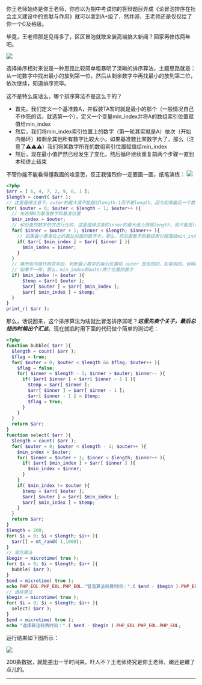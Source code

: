 你王老师始终是你王老师，你自以为期中考试你的答辩题目弄成《论冒泡排序在社会主义建设中的贡献与作用》就可以拿到A+级了，然并卵，王老师还是仅仅给了你一个C及格级。

毕竟，王老师那是见得多了，区区冒泡就敢来装高端搞大新闻？回家再修炼两年吧。

![](http://static.ti-node.com/6401402899972227073)

选择排序相对来说是一种思路比较简单粗暴明了清晰的排序算法，主题思路就是：从一坨数字中找出最小的放到第一位，然后从剩余数字中再找最小的放到第二位，依次继续，知道排序完毕。

这不是特么废话么，哪个排序算法不是这么干的？
- 首先，我们定义一个基准数A，并假装TA暂时就是最小的那个（一般情况自己不作死的话，就选第一个），定义一个变量min_index并将A的数组索引位置赋值给min_index
- 然后，我们将min_index索引位置上的数字（第一轮其实就是A）依次（开始内循环）和剩余其他所有数字比较大小，如果基准数比某数字大了，那么（注意了⚠️⚠️⚠️）我们将某数字所在的数组索引位置赋值给min_index
- 然后，现在最小值俨然已经发生了变化，然后循环继续重复前两个步骤一直到本轮终止结束


不管你能不能看得懂我画的啥意思，反正我强烈你一定要画一画，纸笔演练：
![](http://static.ti-node.com/6401433562721026048)


```php
<?php
$arr = [ 6, 4, 7, 2, 9, 8, 1 ];
$length = count( $arr );
// 这里值得注意下，outer的最大值不能超过length-1而不是length，因为如果最后一个数字就剩最后一个了，不需要再拿出来判断大小
for( $outer = 0; $outer < $length - 1; $outer++ ){
  // 先选择6为基准数字和基准位置
  $min_index = $outer;
  // 和后面的数字依次进行比较，这里值得注意的inner的最大值上限是length，而不能是length-1，仔细思考一下
  for( $inner = $outer + 1; $inner < $length; $inner++ ){
    // 如果最小基准位上的数比后面的数字大，那么，将后面数字的数组索引赋值给min_index
    if( $arr[ $min_index ] > $arr[ $inner ] ){
	  $min_index = $inner;
	}
  }
  // 等所有内循环跑完毕后，判断最小数字的索引位置和 outer 是否相同，如果相同，说明outer位置上数就是最小的
  // 如果不一样，那么，min_index和outer两个位置的数字
  if( $min_index != $outer ){
  	  $temp = $arr[ $outer ];
  	  $arr[ $outer ] = $arr[ $min_index ];
  	  $arr[ $min_index ] = $temp;
  }
}
print_r( $arr );
```

那么，话说回来，这个排序算法为啥就比冒泡排序屌呢？***这里先卖个关子，最后总结的时候出个汇总***。现在就临时用下面的代码做个简单的测试吧：
```php
<?php
function bubble( $arr ){
  $length = count( $arr );
  $flag = true;
  for( $outer = 0; $outer < $length && $flag; $outer++ ){
    $flag = false;
    for( $inner = $length - 1; $inner > $outer; $inner-- ){
      if( $arr[ $inner ] < $arr[ $inner - 1 ] ){
        $temp = $arr[ $inner ];
        $arr[ $inner ] = $arr[ $inner - 1 ];
        $arr[ $inner - 1 ] = $temp;
        $flag = true;
      }   
    }   
  }
  return $arr;
}
function select( $arr ){
  $length = count( $arr );
  for( $outer = 0; $outer < $length - 1; $outer++ ){
    $min_index = $outer;
    for( $inner = $outer + 1; $inner < $length; $inner++ ){
      if( $arr[ $min_index ] > $arr[ $inner ] ){
        $min_index = $inner;
      }   
    }   
    if( $min_index != $outer ){
      $temp = $arr[ $outer ];
      $arr[ $outer ] = $arr[ $min_index ];
      $arr[ $min_index ] = $temp;
    }   
  }
  return $arr;
}
$length = 200;
for( $i = 0; $i < $length; $i++ ){
  $arr[] = mt_rand( 1,1000);
}
// 冒泡算法
$begin = microtime( true );
for( $i = 0; $i < $length; $i++ ){
  bubble( $arr );
}
$end = microtime( true );
echo PHP_EOL.PHP_EOL.PHP_EOL."冒泡算法耗费时间：".( $end - $begin ).PHP_EOL;
// 选择算法
$begin = microtime( true );
for( $i = 0; $i < $length; $i++ ){
  select( $arr );
}
$end = microtime( true );
echo "选择算法耗费时间：".( $end - $begin ).PHP_EOL.PHP_EOL.PHP_EOL;
```
运行结果如下图所示：

![](http://static.ti-node.com/6401429588672512001)

200条数据，就能差出一半时间来，吓人不？王老师终究是你王老师，嫩还是嫩了点儿的。

------
